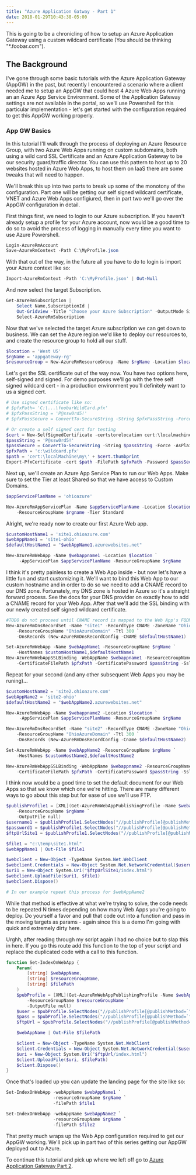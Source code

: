 ```yaml
---
title: "Azure Application Gatway - Part 1"
date: 2018-01-29T10:43:38-05:00
---
```


This is going to be a chronicling of how to setup an Azure Application Gateway using a custom wildcard certificate 
(You should be thinking "*.foobar.com").

## The Background
I've gone through some basic tutorials with the Azure Application Gateway (AppGW) in the past, but recently I encountered a scenario where a client needed me to setup an AppGW that could host 4 Azure Web Apps running an an Azure App Service Environment.
Some of the Application Gateway settings are not available in the portal, so we'll use Powershell for this particular implementation - let's get started with the configuration required to get this AppGW working properly.
### App GW Basics
In this tutorial I'll walk through the process of deploying an Azure Resource Group, with two Azure Web Apps running on custom subdomains, both using a wild card SSL Certificate and an Azure Application Gateway to be our security guard/traffic director.
You can use this pattern to host up to 20 websites hosted in Azure Web Apps, to host them on IaaS there are some tweaks that will need to happen.

We'll break this up into two parts to break up some of the monotony of the configuration.  Part one will be getting our self signed wildcard certificate, VNET and Azure Web Apps configiured, then in part two we'll go over the AppGW configuration in detail.

First things first, we need to login to our Azure subscription.
If you haven't already setup a profile for your Azure account, now would be a good time to do so to avoid the process of logging in manually every time you want to use Azure Powershell.
``` powershell
Login-AzureRmAccount
Save-AzureRmContext -Path C:\MyProfile.json
```

With that out of the way, in the future all you have to do to login is import your Azure context like so:
``` powershell
Import-AzureRmContext -Path 'C:\MyProfile.json' | Out-Null
```

And now select the target Subscription.
``` powershell
Get-AzureRmSubscription | 
    Select Name,SubscriptionId | 
    Out-Gridview -Title "Choose your Azure Subscription" -OutputMode Single | 
    Select-AzureRmSubscription
```

Now that we've selected the target Azure subscription we can get down to business.
We can set the Azure region we'd like to deploy our resources to, and create the resource group to hold all our stuff.

``` powershell
$location = 'West US'
$rgName = 'appgateway-rg'
$resourceGroup = New-AzureRmResourceGroup -Name $rgName -Location $location
```
Let's get the SSL certificate out of the way now.  You have two options here, self-signed and signed.
For demo purposes we'll go with the free self signed wildcard cert - in a production environment you'll definitely want to us a signed cert.
``` powershell
# Use signed certificate like so:
# $pfxPath= 'C:\...\foobarWildCard.pfx'
# $pfxPassString = 'P@ssw0rd5!'
# $pfxPassSecure = ConvertTo-SecureString -String $pfxPassString -Force -AsPlainText

# Or create a self signed cert for testing
$cert = New-SelfSignedCertificate -certstorelocation cert:\localmachine\my -dnsname *.ohioazure.com
$passString = 'P@ssw0rd5!'
$passSecure = ConvertTo-SecureString -String $passString -Force -AsPlainText
$pfxPath = 'c:\wildcard.pfx'
$path = 'cert:\localMachine\my\' + $cert.thumbprint 
Export-PfxCertificate -cert $path -FilePath $pfxPath -Password $passSecure
```

Next up, we'll create an Azure App Service Plan to run our Web Apps.  Make sure to set the Tier at least Shared so that we have access to Custom Domains. 
``` powershell
$appServicePlanName = 'ohioazure'

New-AzureRmAppServicePlan -Name $appServicePlanName -Location $location `
    -ResourceGroupName $rgname -Tier Standard
```

Alright, we're ready now to create our first Azure Web app.
``` powershell
$customHostName1 = 'site1.ohioazure.com'
$webAppName1 = 'site1-ohio'
$defaultHostName1 = "$webAppName1.azurewebsites.net"

New-AzureRmWebApp -Name $webappname1 -Location $location `
     -AppServicePlan $appServicePlanName -ResourceGroupName $rgName
```

I think it's pretty painless to create a Web App inside - but now let's have a little fun and start customizing it.  We'll want to bind this Web App to our custom hostname and in order to do so we need to add a CNAME record to our DNS zone.  Fortunately, my DNS zone is hosted in Azure so it's a straight forward process.  See the docs for your DNS provider on exactly how to add a CNAME record for your Web App.
After that we'll add the SSL binding with our newly created self signed wildcard certificate.
``` powershell
#TODO do not proceed until CNAME record is mapped to the Web App's FQDN
New-AzureRmDnsRecordSet -Name "site1" -RecordType CNAME -ZoneName "OhioAzure.com" `
    -ResourceGroupName "OhioAzureDomain" -Ttl 300 `
    -DnsRecords (New-AzureRmDnsRecordConfig -CNAME $defaultHostName1)

Set-AzureRmWebApp -Name $webAppName1 -ResourceGroupName $rgName `
    -HostNames $customHostName1,$defaultHostName1
New-AzureRmWebAppSSLBinding -WebAppName $webappname1 -ResourceGroupName $rgName -Name $customHostName1 `
    -CertificateFilePath $pfxPath -CertificatePassword $passString -SslState SniEnabled
```

Repeat for your second (and any other subsequent Web Apps you may be runing)...
``` powershell
$customHostName2 = 'site2.ohioazure.com'
$webAppName2 = 'site2-ohio'
$defaultHostName2 = "$webAppName2.azurewebsites.net"

New-AzureRmWebApp -Name $webappname2 -Location $location `
     -AppServicePlan $appServicePlanName -ResourceGroupName $rgName

New-AzureRmDnsRecordSet -Name "site2" -RecordType CNAME -ZoneName "OhioAzure.com" `
    -ResourceGroupName "OhioAzureDomain" -Ttl 300 `
    -DnsRecords (New-AzureRmDnsRecordConfig -Cname $defaultHostName2)

Set-AzureRmWebApp -Name $webAppName2 -ResourceGroupName $rgName `
    -HostNames $customHostName2,$defaultHostName2

New-AzureRmWebAppSSLBinding -WebAppName $webappname2 -ResourceGroupName $rgName -Name $customHostName2 `
    -CertificateFilePath $pfxPath -CertificatePassword $passString -SslState SniEnabled
```

I think now would be a good time to set the default document for our Web Apps so that we know which one we're hitting.  There are many different ways to go about this step but for ease of use we'll use FTP.
``` powershell
$publishProfile1 = [XML](Get-AzureRmWebAppPublishingProfile -Name $webappname2 `
    -ResourceGroupName $rgName `
    -OutputFile null)
$username1 = $publishProfile1.SelectNodes("//publishProfile[@publishMethod=`"FTP`"]/@userName").Value
$password1 = $publishProfile1.SelectNodes("//publishProfile[@publishMethod=`"FTP`"]/@userPWD").Value
$ftpUrlSite1 = $publishProfile1.SelectNodes("//publishProfile[@publishMethod=`"FTP`"]/@publishUrl").Value

$file1 = "c:\temp\site1.html"
$webAppName1 | Out-File $file1

$webclient = New-Object -TypeName System.Net.WebClient
$webclient.Credentials = New-Object System.Net.NetworkCredential($username1,$password1)
$uri1 = New-Object System.Uri("$ftpUrlSite1/index.html")
$webclient.UploadFile($uri1, $file1)
$webclient.Dispose()

# In our example repeat this process for $webAppName2
```

While that method is effective at what we're trying to solve, the code needs to be repeated N times depending on how many Web Apps you're going to deploy.  Do yourself a favor and pull that code out into a function and pass in the moving targets as params - again since this is a demo I'm going with quick and extremely dirty here.

Urghh, after reading through my script again I had no choice but to slap this in here.  If you go this route add this function to the top of your script and replace the duplicated code with a call to this function.
``` powershell
function Set-IndexOnWebApp {
    Param(
        [string] $webAppName,
        [string] $resourceGroupName,
        [string] $filePath
    )
    $pubProfile = [XML](Get-AzureRmWebAppPublishingProfile -Name $webAppName `
        -ResourceGroupName $resourceGroupName `
        -OutputFile null)
    $user = $pubProfile.SelectNodes("//publishProfile[@publishMethod=`"FTP`"]/@userName").Value
    $pass = $pubProfile.SelectNodes("//publishProfile[@publishMethod=`"FTP`"]/@userPWD").Value
    $ftpUrl = $pubProfile.SelectNodes("//publishProfile[@publishMethod=`"FTP`"]/@publishUrl").Value

    $webAppName | Out-File $filePath

    $client = New-Object -TypeName System.Net.WebClient
    $client.Credentials = New-Object System.Net.NetworkCredential($user,$pass)
    $uri = New-Object System.Uri("$ftpUrl/index.html")
    $client.UploadFile($uri, $filePath)
    $client.Dispose()
}
```

Once that's loaded up you can update the landing page for the site like so:
``` powershell
Set-IndexOnWebApp -webAppName $webAppName1 `
                  -resourceGroupName $rgName `
                  -filePath $file1

Set-IndexOnWebApp -webAppName $webAppName2 `
                  -resourceGroupName $rgName `
                  -filePath $file2
```

That pretty much wraps up the Web App configuration required to get our AppGW working.  We'll pick up in part two of this series getting our AppGW deployed out to Azure.

To continue this tutorial and pick up where we left off go to [Azure Application Gateway Part 2](/post/azureapplicationgatwaypart2).
